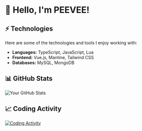 # 👋 Hello, I'm PEEVEE!

## ⚡ Technologies
Here are some of the technologies and tools I enjoy working with:

- **Languages:** TypeScript, JavaScript, Lua
- **Frontend:** Vue.js, Mantine, Tailwind CSS
- **Databases:** MySQL, MongoDB

## 📊 GitHub Stats
![Your GitHub Stats](https://github-readme-stats.vercel.app/api?username=PEEVEEz&show_icons=true&count_private=true&hide=contribs,prs&theme=dark)

## 📈 Coding Activity
[![Coding Activity](https://github-readme-testaustime.vercel.app/api/testaustime?username=PEEVEE&theme=github_dark&layout=compact&range=7&langs_count=10)](https://github.com/Testaustime/github-readme-testaustime)
